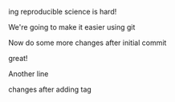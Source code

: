 
ing reproducible science is hard!

We're going to make it easier using git

Now do some more changes after initial commit

great!

Another line

changes after adding tag
